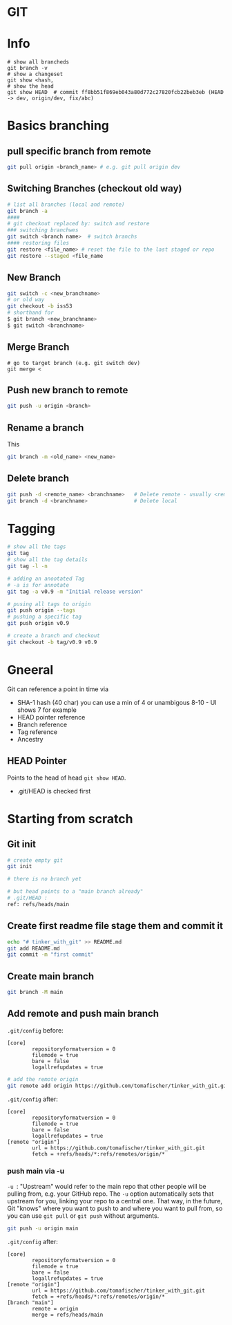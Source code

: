 # GIT

# Info
```
# show all brancheds
git branch -v
# show a changeset
git show <hash,
# show the head
git show HEAD  # commit ff8bb51f869eb043a80d772c27820fcb22beb3eb (HEAD -> dev, origin/dev, fix/abc) 
```
# Basics branching
## pull specific branch from remote
```bash
git pull origin <branch_name> # e.g. git pull origin dev
```
## Switching Branches (checkout old way)
```bash
# list all branches (local and remote)
git branch -a
####
# git checkout replaced by: switch and restore
### switching branchwes
git switch <branch name>  # switch branchs
#### restoring files
git restore <file_name> # reset the file to the last staged or repo
git restore --staged <file_name
```
## New Branch
```bash
git switch -c <new_branchname>
# or old way
git checkout -b iss53
# shorthand for
$ git branch <new_branchname>
$ git switch <branchname>

```
## Merge Branch
```
# go to target branch (e.g. git switch dev)
git merge <
```

## Push new branch to remote
```bash
git push -u origin <branch>
```

## Rename a branch
This 
```bash
git branch -m <old_name> <new_name>
```

## Delete branch
```bash
git push -d <remote_name> <branchname>   # Delete remote - usually <remote_name> will be origin
git branch -d <branchname>               # Delete local
```

# Tagging
```bash
# show all the tags
git tag
# show all the tag details
git tag -l -n

# adding an anootated Tag
# -a is for annotate 
git tag -a v0.9 -m "Initial release version"

# pusing all tags to origin
git push origin --tags
# pushing a specific tag
git push origin v0.9

# create a branch and checkout
git checkout -b tag/v0.9 v0.9
```

# Gneeral
Git can reference a point in time via
- SHA-1 hash (40 char) you can use a min of 4 or unambigous 8-10 - UI shows 7 for example
- HEAD pointer reference
- Branch reference
- Tag reference
- Ancestry

## HEAD Pointer
Points to the head of head `git show HEAD`. 
- .git/HEAD is checked first


# Starting from scratch
## Git init
```bash
# create empty git 
git init

# there is no branch yet

# but head points to a "main branch already"
# .git/HEAD :  
ref: refs/heads/main

```

## Create first readme file stage them and commit it
```bash
echo "# tinker_with_git" >> README.md
git add README.md
git commit -m "first commit"
```

## Create main branch 
```bash
git branch -M main
```
## Add remote and push main branch
`.git/config` before:
```
[core]
        repositoryformatversion = 0
        filemode = true
        bare = false
        logallrefupdates = true
```



```bash
# add the remote origin
git remote add origin https://github.com/tomafischer/tinker_with_git.git
```
`.git/config` after:
```
[core]
        repositoryformatversion = 0
        filemode = true
        bare = false
        logallrefupdates = true
[remote "origin"]
        url = https://github.com/tomafischer/tinker_with_git.git
        fetch = +refs/heads/*:refs/remotes/origin/*
```

### push main via -u
`-u `: "Upstream" would refer to the main repo that other people will be pulling from, e.g. your GitHub repo. The `-u` option automatically sets that upstream for you, linking your repo to a central one. That way, in the future, Git "knows" where you want to push to and where you want to pull from, so you can use `git pull` or `git push` without arguments.
```bash
git push -u origin main
```
`.git/config` after:
```
[core]
        repositoryformatversion = 0
        filemode = true
        bare = false
        logallrefupdates = true
[remote "origin"]
        url = https://github.com/tomafischer/tinker_with_git.git
        fetch = +refs/heads/*:refs/remotes/origin/*
[branch "main"]
        remote = origin
        merge = refs/heads/main
```
